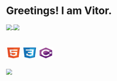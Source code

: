 # Greetings! I am Vitor.


<a href="https://github.com/VH-DM/github-readme-stats">
  <img height=200 align="center" src="https://github-readme-stats.vercel.app/api?username=VH-DM&theme=tokyonight" />
</a>
<a href="https://github.com/VH-DM/convoychat">
  <img height=200 align="center" src="https://github-readme-stats.vercel.app/api/top-langs?username=VH-DM&layout=compact&langs_count=8&card_width=320&theme=tokyonight" />
</a>

##

<div style="display: inline_block"><br>
  <img align="center" alt="VH-DM-HTML" height="30" width="40" src="https://raw.githubusercontent.com/devicons/devicon/master/icons/html5/html5-original.svg">
  <img align="center" alt="VH-DM-CSS" height="30" width="40" src="https://raw.githubusercontent.com/devicons/devicon/master/icons/css3/css3-original.svg">
  <img align="center" alt="VH-DM-Csharp" height="30" width="40" src="https://raw.githubusercontent.com/devicons/devicon/master/icons/csharp/csharp-original.svg">
  
</div>
  
  ##
 
<div> 
  <a href = "mailto:vgilhidasilva@gmail.com"><img src="https://img.shields.io/badge/-Gmail-%23333?style=for-the-badge&logo=gmail&logoColor=white" target="_blank"></a>

  

